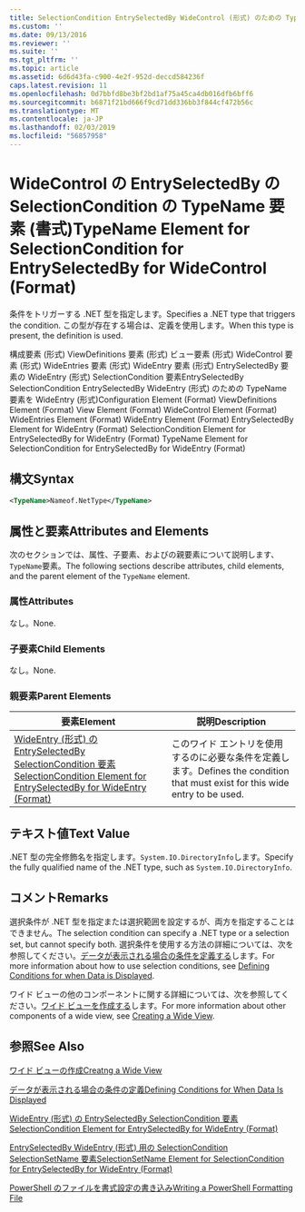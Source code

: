```yaml
---
title: SelectionCondition EntrySelectedBy WideControl (形式) のための TypeName 要素 |Microsoft Docs
ms.custom: ''
ms.date: 09/13/2016
ms.reviewer: ''
ms.suite: ''
ms.tgt_pltfrm: ''
ms.topic: article
ms.assetid: 6d6d43fa-c900-4e2f-952d-deccd584236f
caps.latest.revision: 11
ms.openlocfilehash: 0d7bbfd8be3bf2bd1af75a45ca4db016dfb6bff6
ms.sourcegitcommit: b6871f21bd666f9cd71dd336bb3f844cf472b56c
ms.translationtype: MT
ms.contentlocale: ja-JP
ms.lasthandoff: 02/03/2019
ms.locfileid: "56857958"
---
```

# <a name="typename-element-for-selectioncondition-for-entryselectedby-for-widecontrol-format"></a><span data-ttu-id="863cb-102">WideControl の EntrySelectedBy の SelectionCondition の TypeName 要素 (書式)</span><span class="sxs-lookup"><span data-stu-id="863cb-102">TypeName Element for SelectionCondition for EntrySelectedBy for WideControl (Format)</span></span>

<span data-ttu-id="863cb-103">条件をトリガーする .NET 型を指定します。</span><span class="sxs-lookup"><span data-stu-id="863cb-103">Specifies a .NET type that triggers the condition.</span></span> <span data-ttu-id="863cb-104">この型が存在する場合は、定義を使用します。</span><span class="sxs-lookup"><span data-stu-id="863cb-104">When this type is present, the definition is used.</span></span>

<span data-ttu-id="863cb-105">構成要素 (形式) ViewDefinitions 要素 (形式) ビュー要素 (形式) WideControl 要素 (形式) WideEntries 要素 (形式) WideEntry 要素 (形式) EntrySelectedBy 要素の WideEntry (形式) SelectionCondition 要素EntrySelectedBy SelectionCondition EntrySelectedBy WideEntry (形式) のための TypeName 要素を WideEntry (形式)</span><span class="sxs-lookup"><span data-stu-id="863cb-105">Configuration Element (Format) ViewDefinitions Element (Format) View Element (Format) WideControl Element (Format) WideEntries Element (Format) WideEntry Element (Format) EntrySelectedBy Element for WideEntry (Format) SelectionCondition Element for EntrySelectedBy for WideEntry (Format) TypeName Element for SelectionCondition for EntrySelectedBy for WideEntry (Format)</span></span>

## <a name="syntax"></a><span data-ttu-id="863cb-106">構文</span><span class="sxs-lookup"><span data-stu-id="863cb-106">Syntax</span></span>

```xml
<TypeName>Nameof.NetType</TypeName>
```

## <a name="attributes-and-elements"></a><span data-ttu-id="863cb-107">属性と要素</span><span class="sxs-lookup"><span data-stu-id="863cb-107">Attributes and Elements</span></span>

<span data-ttu-id="863cb-108">次のセクションでは、属性、子要素、およびの親要素について説明します、`TypeName`要素。</span><span class="sxs-lookup"><span data-stu-id="863cb-108">The following sections describe attributes, child elements, and the parent element of the `TypeName` element.</span></span>

### <a name="attributes"></a><span data-ttu-id="863cb-109">属性</span><span class="sxs-lookup"><span data-stu-id="863cb-109">Attributes</span></span>

<span data-ttu-id="863cb-110">なし。</span><span class="sxs-lookup"><span data-stu-id="863cb-110">None.</span></span>

### <a name="child-elements"></a><span data-ttu-id="863cb-111">子要素</span><span class="sxs-lookup"><span data-stu-id="863cb-111">Child Elements</span></span>

<span data-ttu-id="863cb-112">なし。</span><span class="sxs-lookup"><span data-stu-id="863cb-112">None.</span></span>

### <a name="parent-elements"></a><span data-ttu-id="863cb-113">親要素</span><span class="sxs-lookup"><span data-stu-id="863cb-113">Parent Elements</span></span>

|<span data-ttu-id="863cb-114">要素</span><span class="sxs-lookup"><span data-stu-id="863cb-114">Element</span></span>|<span data-ttu-id="863cb-115">説明</span><span class="sxs-lookup"><span data-stu-id="863cb-115">Description</span></span>|
|-------------|-----------------|
|[<span data-ttu-id="863cb-116">WideEntry (形式) の EntrySelectedBy SelectionCondition 要素</span><span class="sxs-lookup"><span data-stu-id="863cb-116">SelectionCondition Element for EntrySelectedBy for WideEntry (Format)</span></span>](./selectioncondition-element-for-entryselectedby-for-widecontrol-format.md)|<span data-ttu-id="863cb-117">このワイド エントリを使用するのに必要な条件を定義します。</span><span class="sxs-lookup"><span data-stu-id="863cb-117">Defines the condition that must exist for this wide entry to be used.</span></span>|

## <a name="text-value"></a><span data-ttu-id="863cb-118">テキスト値</span><span class="sxs-lookup"><span data-stu-id="863cb-118">Text Value</span></span>

<span data-ttu-id="863cb-119">.NET 型の完全修飾名を指定します。`System.IO.DirectoryInfo`します。</span><span class="sxs-lookup"><span data-stu-id="863cb-119">Specify the fully qualified name of the .NET type, such as `System.IO.DirectoryInfo`.</span></span>

## <a name="remarks"></a><span data-ttu-id="863cb-120">コメント</span><span class="sxs-lookup"><span data-stu-id="863cb-120">Remarks</span></span>

<span data-ttu-id="863cb-121">選択条件が .NET 型を指定または選択範囲を設定するが、両方を指定することはできません。</span><span class="sxs-lookup"><span data-stu-id="863cb-121">The selection condition can specify a .NET type or a selection set, but cannot specify both.</span></span> <span data-ttu-id="863cb-122">選択条件を使用する方法の詳細については、次を参照してください。[データが表示される場合の条件を定義する](./defining-conditions-for-displaying-data.md)します。</span><span class="sxs-lookup"><span data-stu-id="863cb-122">For more information about how to use selection conditions, see [Defining Conditions for when Data is Displayed](./defining-conditions-for-displaying-data.md).</span></span>

<span data-ttu-id="863cb-123">ワイド ビューの他のコンポーネントに関する詳細については、次を参照してください。[ワイド ビューを作成する](./creating-a-wide-view.md)します。</span><span class="sxs-lookup"><span data-stu-id="863cb-123">For more information about other components of a wide view, see [Creating a Wide View](./creating-a-wide-view.md).</span></span>

## <a name="see-also"></a><span data-ttu-id="863cb-124">参照</span><span class="sxs-lookup"><span data-stu-id="863cb-124">See Also</span></span>

[<span data-ttu-id="863cb-125">ワイド ビューの作成</span><span class="sxs-lookup"><span data-stu-id="863cb-125">Creatng a Wide View</span></span>](./creating-a-wide-view.md)

[<span data-ttu-id="863cb-126">データが表示される場合の条件の定義</span><span class="sxs-lookup"><span data-stu-id="863cb-126">Defining Conditions for When Data Is Displayed</span></span>](./defining-conditions-for-displaying-data.md)

[<span data-ttu-id="863cb-127">WideEntry (形式) の EntrySelectedBy SelectionCondition 要素</span><span class="sxs-lookup"><span data-stu-id="863cb-127">SelectionCondition Element for EntrySelectedBy for WideEntry (Format)</span></span>](./selectioncondition-element-for-entryselectedby-for-widecontrol-format.md)

[<span data-ttu-id="863cb-128">EntrySelectedBy WideEntry (形式) 用の SelectionCondition SelectionSetName 要素</span><span class="sxs-lookup"><span data-stu-id="863cb-128">SelectionSetName Element for SelectionCondition for EntrySelectedBy for WideEntry (Format)</span></span>](./selectionsetname-element-for-selectioncondition-for-entryselectedby-for-wideentry-format.md)

[<span data-ttu-id="863cb-129">PowerShell のファイルを書式設定の書き込み</span><span class="sxs-lookup"><span data-stu-id="863cb-129">Writing a PowerShell Formatting File</span></span>](./writing-a-powershell-formatting-file.md)
